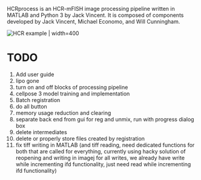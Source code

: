 HCRprocess is an HCR-mFISH image processing pipeline written in MATLAB and Python 3 by Jack Vincent. It is composed of components developed by Jack Vincent, Michael Economo, and Will Cunningham.   

![HCR example | width=400](docs/doc_assets/beauty_HCR.png)

# TODO

1) Add user guide
2) lipo gone
3) turn on and off blocks of processing pipeline
4) cellpose 3 model training and implementation
5) Batch registration
6) do all button
8) memory usage reduction and clearing
9) separate back end from gui for reg and unmix, run with progress dialog box
10) delete intermediates
11) delete or properly store files created by registration
12) fix tiff writing in MATLAB (and tiff reading, need dedicated functions for both that are called for everything, currently using hacky solution of reopening and writing in imagej for all writes, we already have write while incrementing ifd functionality, just need read while incrementing ifd functionality)
